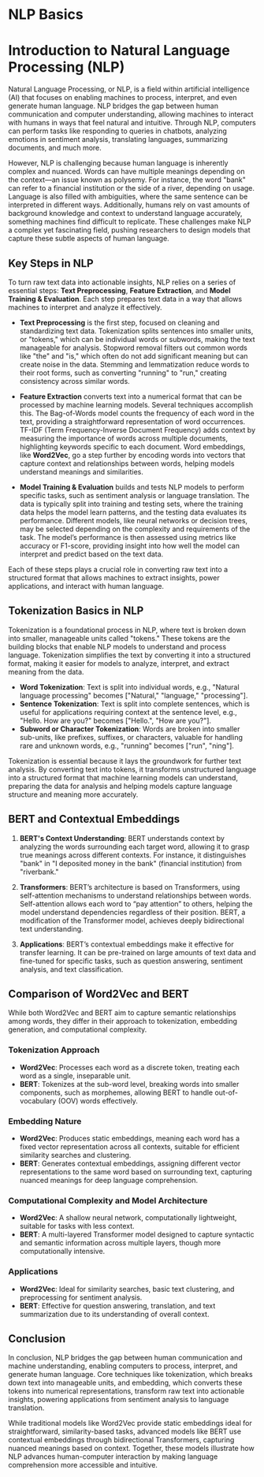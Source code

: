 # NLP Basics

# Introduction to Natural Language Processing (NLP)

Natural Language Processing, or NLP, is a field within artificial intelligence (AI) that focuses on enabling machines to process, interpret, and even generate human language. NLP bridges the gap between human communication and computer understanding, allowing machines to interact with humans in ways that feel natural and intuitive. Through NLP, computers can perform tasks like responding to queries in chatbots, analyzing emotions in sentiment analysis, translating languages, summarizing documents, and much more.

However, NLP is challenging because human language is inherently complex and nuanced. Words can have multiple meanings depending on the context—an issue known as polysemy. For instance, the word "bank" can refer to a financial institution or the side of a river, depending on usage. Language is also filled with ambiguities, where the same sentence can be interpreted in different ways. Additionally, humans rely on vast amounts of background knowledge and context to understand language accurately, something machines find difficult to replicate. These challenges make NLP a complex yet fascinating field, pushing researchers to design models that capture these subtle aspects of human language.

## Key Steps in NLP

To turn raw text data into actionable insights, NLP relies on a series of essential steps: **Text Preprocessing**, **Feature Extraction**, and **Model Training & Evaluation**. Each step prepares text data in a way that allows machines to interpret and analyze it effectively.

- **Text Preprocessing** is the first step, focused on cleaning and standardizing text data. Tokenization splits sentences into smaller units, or "tokens," which can be individual words or subwords, making the text manageable for analysis. Stopword removal filters out common words like "the" and "is," which often do not add significant meaning but can create noise in the data. Stemming and lemmatization reduce words to their root forms, such as converting "running" to "run," creating consistency across similar words.

- **Feature Extraction** converts text into a numerical format that can be processed by machine learning models. Several techniques accomplish this. The Bag-of-Words model counts the frequency of each word in the text, providing a straightforward representation of word occurrences. TF-IDF (Term Frequency-Inverse Document Frequency) adds context by measuring the importance of words across multiple documents, highlighting keywords specific to each document. Word embeddings, like **Word2Vec**, go a step further by encoding words into vectors that capture context and relationships between words, helping models understand meanings and similarities.

- **Model Training & Evaluation** builds and tests NLP models to perform specific tasks, such as sentiment analysis or language translation. The data is typically split into training and testing sets, where the training data helps the model learn patterns, and the testing data evaluates its performance. Different models, like neural networks or decision trees, may be selected depending on the complexity and requirements of the task. The model’s performance is then assessed using metrics like accuracy or F1-score, providing insight into how well the model can interpret and predict based on the text data.

Each of these steps plays a crucial role in converting raw text into a structured format that allows machines to extract insights, power applications, and interact with human language.

## Tokenization Basics in NLP

Tokenization is a foundational process in NLP, where text is broken down into smaller, manageable units called "tokens." These tokens are the building blocks that enable NLP models to understand and process language. Tokenization simplifies the text by converting it into a structured format, making it easier for models to analyze, interpret, and extract meaning from the data.

- **Word Tokenization**: Text is split into individual words, e.g., "Natural language processing" becomes ["Natural," "language," "processing"].
- **Sentence Tokenization**: Text is split into complete sentences, which is useful for applications requiring context at the sentence level, e.g., "Hello. How are you?" becomes ["Hello.", "How are you?"].
- **Subword or Character Tokenization**: Words are broken into smaller sub-units, like prefixes, suffixes, or characters, valuable for handling rare and unknown words, e.g., "running" becomes ["run", "ning"].

Tokenization is essential because it lays the groundwork for further text analysis. By converting text into tokens, it transforms unstructured language into a structured format that machine learning models can understand, preparing the data for analysis and helping models capture language structure and meaning more accurately.

## BERT and Contextual Embeddings

1. **BERT's Context Understanding**: BERT understands context by analyzing the words surrounding each target word, allowing it to grasp true meanings across different contexts. For instance, it distinguishes "bank" in "I deposited money in the bank" (financial institution) from "riverbank."

2. **Transformers**: BERT’s architecture is based on Transformers, using self-attention mechanisms to understand relationships between words. Self-attention allows each word to “pay attention” to others, helping the model understand dependencies regardless of their position. BERT, a modification of the Transformer model, achieves deeply bidirectional text understanding.

3. **Applications**: BERT’s contextual embeddings make it effective for transfer learning. It can be pre-trained on large amounts of text data and fine-tuned for specific tasks, such as question answering, sentiment analysis, and text classification.

## Comparison of Word2Vec and BERT

While both Word2Vec and BERT aim to capture semantic relationships among words, they differ in their approach to tokenization, embedding generation, and computational complexity.

### Tokenization Approach

- **Word2Vec**: Processes each word as a discrete token, treating each word as a single, inseparable unit.
- **BERT**: Tokenizes at the sub-word level, breaking words into smaller components, such as morphemes, allowing BERT to handle out-of-vocabulary (OOV) words effectively.

### Embedding Nature

- **Word2Vec**: Produces static embeddings, meaning each word has a fixed vector representation across all contexts, suitable for efficient similarity searches and clustering.
- **BERT**: Generates contextual embeddings, assigning different vector representations to the same word based on surrounding text, capturing nuanced meanings for deep language comprehension.

### Computational Complexity and Model Architecture

- **Word2Vec**: A shallow neural network, computationally lightweight, suitable for tasks with less context.
- **BERT**: A multi-layered Transformer model designed to capture syntactic and semantic information across multiple layers, though more computationally intensive.

### Applications

- **Word2Vec**: Ideal for similarity searches, basic text clustering, and preprocessing for sentiment analysis.
- **BERT**: Effective for question answering, translation, and text summarization due to its understanding of overall context.

## Conclusion

In conclusion, NLP bridges the gap between human communication and machine understanding, enabling computers to process, interpret, and generate human language. Core techniques like tokenization, which breaks down text into manageable units, and embedding, which converts these tokens into numerical representations, transform raw text into actionable insights, powering applications from sentiment analysis to language translation.

While traditional models like Word2Vec provide static embeddings ideal for straightforward, similarity-based tasks, advanced models like BERT use contextual embeddings through bidirectional Transformers, capturing nuanced meanings based on context. Together, these models illustrate how NLP advances human-computer interaction by making language comprehension more accessible and intuitive.
